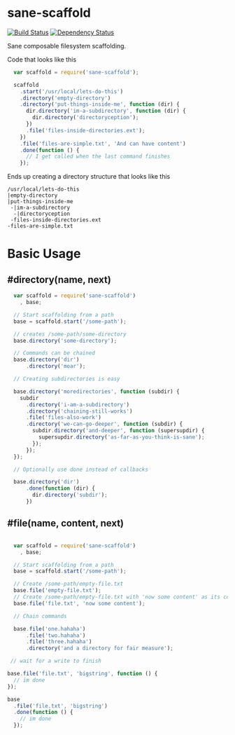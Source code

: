 # sane-scaffold

[![Build Status](https://travis-ci.org/BenJanecke/sane-scaffold.svg?branch=master)](https://travis-ci.org/BenJanecke/sane-scaffold) [![Dependency Status](https://gemnasium.com/BenJanecke/sane-scaffold.svg)](https://gemnasium.com/BenJanecke/sane-scaffold)

Sane composable filesystem scaffolding.

Code that looks like this

```javascript
  var scaffold = require('sane-scaffold');

  scaffold
    .start('/usr/local/lets-do-this')
    .directory('empty-directory')
    .directory('put-things-inside-me', function (dir) {
      dir.directory('im-a-subdirectory', function (dir) {
        dir.directory('directoryception');
      })
      .file('files-inside-directories.ext');
    })
    .file('files-are-simple.txt', 'And can have content')
    .done(function () {
      // I get called when the last command finishes
    });

```


Ends up creating a directory structure that looks like this

```shell
/usr/local/lets-do-this
|empty-directory
|put-things-inside-me
 -|im-a-subdirectory
  -|directoryception 
 -files-inside-directories.ext
-files-are-simple.txt
```


# Basic Usage

## #directory(name, next)

```javascript
  var scaffold = require('sane-scaffold')
    , base;

  // Start scaffolding from a path
  base = scaffold.start('/some-path');

  // creates /some-path/some-directory
  base.directory('some-directory'); 

  // Commands can be chained
  base.directory('dir')
      .directory('moar');

  // Creating subdirectories is easy

  base.directory('moredirectories', function (subdir) {
    subdir
      .directory('i-am-a-subdirectory')
      .directory('chaining-still-works')
      .file('files-also-work')
      .directory('we-can-go-deeper', function (subdir) {
        subdir.directory('and-deeper', function (supersupdir) {
          supersupdir.directory('as-far-as-you-think-is-sane');
        });
      });
  });

  // Optionally use done instead of callbacks 

  base.directory('dir')
      .done(function (dir) {
        dir.directory('subdir');  
      })
```

## #file(name, content, next)

```javascript

  var scaffold = require('sane-scaffold')
    , base;

  // Start scaffolding from a path
  base = scaffold.start('/some-path');

  // Create /some-path/empty-file.txt
  base.file('empty-file.txt'); 
  // Create /some-path/empty-file.txt with 'now some content' as its contents
  base.file('file.txt', 'now some content'); 

  // Chain commands 

  base.file('one.hahaha')
      .file('two.hahaha')
      .file('three.hahaha')
      .directory('and a directory for fair measure');

 // wait for a write to finish

base.file('file.txt', 'bigstring', function () {
  // im done
});

base
  .file('file.txt', 'bigstring')
  .done(function () {
    // im done
  });
```
